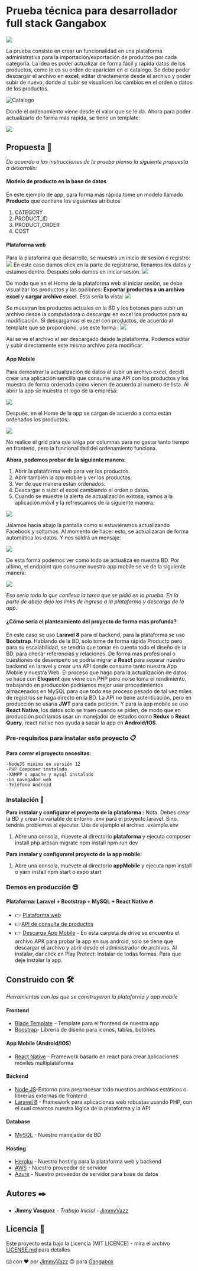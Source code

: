 # Prueba técnica para desarrollador full stack Gangabox

![](https://cdn.shopify.com/s/files/1/0127/3161/3243/files/Gangabox_logo_PNG_2_Without_Website_041bfa7f-f819-4ed0-997e-ca71902830a3.png?v=1601139005)

La prueba consiste en crear un funcionalidad en una plataforma administrativa para la importación/exportación de productos por cada categoría. La idea es poder actualizar de forma fácil y rápida datos de los productos, como lo es su orden de aparición en el catalogo. Se debe poder descargar el archivo en **excel**, editar directamente desde el archivo y poder subir de nuevo, donde al subir se visualicen los cambios en el orden o datos de los productos.

![Catalogo](https://prueba-gangabox.netlify.app/assets/img/Ejemplo.png)

Donde el ordenamiento viene desde el valor que se le da.
Ahora para poder actualizarlo de forma más rápida, se tiene un template:

![](https://prueba-gangabox.netlify.app/assets/img/Template.png)

## Propuesta 🚀

_De acuerdo a las instrucciones de la prueba pienso la siguiente propuesta a desarrollo:_

#### Modelo de producto en la base de datos

En este ejemplo de app, para forma más rápida tome un modelo llamado **Producto** que contiene los siguientes atributos

1. CATEGORY
2. PRODUCT_ID
3. PRODUCT_ORDER
4. COST

#### Plataforma web

Para la plataforma que desarrolle, se muestra un inicio de sesión o registro:
![](https://prueba-gangabox.netlify.app/assets/img/IniciarSesi%C3%B3n.png)
En este caso damos click en la parte de registrarse, llenamos los datos y estamos dentro. Después solo damos en iniciar sesión.
![](https://prueba-gangabox.netlify.app/assets/img/Registro.png)

De modo que en el Home de la plataforma web al iniciar sesión, se debe visualizar los productos y las opciones: **Exportar productos a un archivo excel** y **cargar archivo excel**. Esta sería la vista:
![](https://prueba-gangabox.netlify.app/assets/img/Home.png)

Se muestran los productos actuales en la BD y los botones para subir un archivo desde la computadora o descargar en excel los productos para su modificación.
Si descargamos el excel con productos, de acuerdo al template que se proporcionó, use este forma :
![](https://prueba-gangabox.netlify.app/assets/img/ExcelDescarga.png)

Así se ve el archivo al ser descargado desde la plataforma. Podemos editar y subir directamente este mismo archivo para modificar.

#### App Mobile

Para demostrar la actualización de datos al subir un archivo excel, decidí crear una aplicación sencilla que consume una API con los productos y los muestra de forma ordenada como vienen de acuerdo al numero de lista. Al abrir la app se muestra el logo de la empresa:

![](https://prueba-gangabox.netlify.app/assets/img/Splash.png)

Después, en el Home de la app se cargan de acuerdo a como están ordenados los productos:

![](https://prueba-gangabox.netlify.app/assets/img/HomeApp.png)

No realice el grid para que salga por columnas para no gastar tanto tiempo en frontend, pero la funcionalidad del ordenamiento funciona.

**Ahora, podemos probar de la siguiente manera:**

1. Abrir la plataforma web para ver los productos.
2. Abrir también la app mobile y ver los productos.
3. Ver de que manera están ordenados.
4. Descargar o subir el excel cambiando el orden o datos.
5. Cuando se muestre la alerta de actualización exitosa, vamos a la aplicación móvil y la refrescamos de la siguiente manera:

![](https://prueba-gangabox.netlify.app/assets/img/Refresh.png)

Jalamos hacia abajo la pantalla como si estuviéramos actualizando Facebook y soltamos. Al momento de hacer esto, se actualizaran de forma automática los datos. Y nos saldrá un mensaje:

![](https://prueba-gangabox.netlify.app/assets/img/Actuliazada.png)

De esta forma podemos ver como todo se actualiza en nuestra BD.
Por ultimo, el endpoint que consume nuestra app mobile se ve de la siguiente manera:

![](https://prueba-gangabox.netlify.app/assets/img/Json.png)

_Eso sería todo lo que conlleva la tarea que se pidió en la prueba. En la parte de abajo dejo los links de ingreso a la plataforma y descarga de la app._

#### ¿Cómo sería el planteamiento del proyecto de forma más profunda?

En este caso se uso **Laravel 8** para el backend, para la plataforma se uso **Bootstrap**. Hablando de la BD, solo tome de forma rápida Producto pero para su escalabilidad, se tendría que tomar en cuenta todo el diseño de la BD, para checar referencias y relaciones. De forma más profesional o cuestiones de desempeño se podría migrar a **React** para separar nuestro backend en laravel y crear una API donde consuma tanto nuestra App Mobile y nuestra Web. El proceso que hago para la actualización de datos se hace con **Eloquent** que viene con PHP pero no se toma el rendimiento, trabajando en producción podríamos mejor usar procedimientos almacenados en MySQL para que todo ese proceso pesado de tal vez miles de registros se haga directo en la BD.
La API no tiene autenticación, pero en producción se usaría **JWT** para cada petición. Y para la app mobile se uso **React Native**, los datos solo se traen cuando se piden, de modo que en producción podríamos usar un manejador de estados como **Redux** o **React Query**, react native nos ayuda a sacar la app en **Android/IOS**.

### Pre-requisitos para instalar este proyecto 📋

**Para correr el proyecto necesitas:**

```
-NodeJS minimo en versión 12
-PHP Composer instalado
-XAMPP o apache y mysql instalado
-Un navegador web
-Teléfono Android
```

### Instalación 🔧

**Para instalar y configurar el proyecto de la plataforma :**
Nota. Debes crear la BD y crear tu variable de entorno .env para el proyecto laravel. Sino. tendrás problemas al ejecutar. Usa de ejemplo el archivo .example.env

1. Abre una consola, muevete al directorio **plataforma** y ejecuta
   composer install
   php artisan migrate
   npm install
   npm run dev

**Para instalar y configurarel proyecto de la app mobile:**

1. Abre una consola, muévete al directorio **appMobile** y ejecuta
   npm install o yarn install
   npm start o expo start

### Demos en producción 😎

#### Plataforma: Laravel + Bootstrap + MySQL + React Native 🔥

- 👉 [Plataforma web](https://gangabox-admin.herokuapp.com/)
- 👉[API de consulta de productos ](https://gangabox-admin.herokuapp.com/api/v1/gangabox/productos)
- 👉 [Descarga App Mobile](https://drive.google.com/drive/folders/1yTuV135EEtX_HKpCj5HHrrZNPL0YPzgg?usp=sharing) - En esta carpeta de drive se encuentra el archivo APK para probar la app en sus android, solo se tiene que descargar el archivo y abrir desde el administrador de archivos.
  Al instalar, dar click en Play Protect: Instalar de todas formas. Para que deje instalar la app.

## Construido con 🛠️

_Herramientas con las que se construyeron la plataforma y app mobile_

#### Frontend

- [Blade Template](https://laravel.com/docs/7.x/blade) - Template para el frontend de nuestra app
- [Boostrap](https://getbootstrap.com/)- Librería de diseño para iconos, tablas, botones

#### App Mobile (Android/IOS)

- [React Native](https://reactnative.dev/) - Framework basado en react para crear aplicaciones móviles multiplataforma

#### Backend

- [Node JS](https://nodejs.org/es/)-Entorno para preprocesar todo nuestros archivos estáticos o librerías externas de frontend
- [Laravel 8](https://laravel.com/) - Framework para aplicaciones web robustas usando PHP, con el cual creamos nuestra lógica de la plataforma y la API

#### Database

- [MySQL](https://www.mysql.com/) - Nuestro manejador de BD

#### Hosting

- [Heroku](https://www.heroku.com/) - Nuestro hosting para la plataforma web y backend
- [AWS](https://aws.amazon.com/es/) - Nuestro proveedor de servidor
- [Azure](https://azure.microsoft.com/es-mx/) - Nuestro proveedor de servidor para base de datos

## Autores ✒️

- **Jimmy Vasquez** - _Trabajo Inicial_ - [JimmyVazz](https://github.com/JimmyVazz/)

## Licencia 📄

Este proyecto está bajo la Licencia (MIT LICENCE) - mira el archivo [LICENSE.md](LICENSE.md) para detalles

⌨️ con ❤️ por [JimmyVazz](https://github.com/JimmyVazz/) 😊 para [Gangabox](https://www.gangabox.com/)
